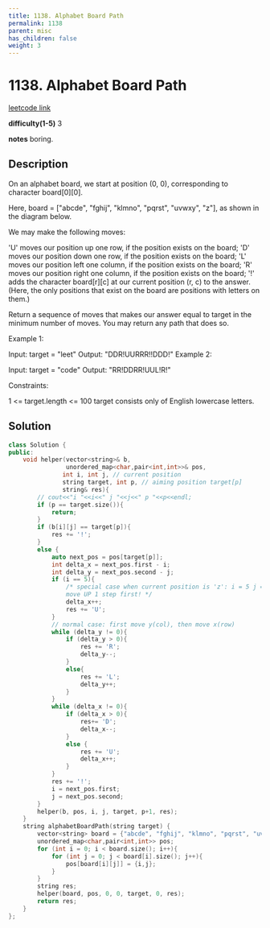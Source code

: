 ```yaml
---
title: 1138. Alphabet Board Path
permalink: 1138
parent: misc
has_children: false
weight: 3
---
```

# 1138. Alphabet Board Path
[leetcode link](https://leetcode.com/problems/alphabet-board-path/)

**difficulty(1-5)** 
3

**notes** 
boring.

## Description
On an alphabet board, we start at position (0, 0), corresponding to character board[0][0].

Here, board = ["abcde", "fghij", "klmno", "pqrst", "uvwxy", "z"], as shown in the diagram below.



We may make the following moves:

'U' moves our position up one row, if the position exists on the board;
'D' moves our position down one row, if the position exists on the board;
'L' moves our position left one column, if the position exists on the board;
'R' moves our position right one column, if the position exists on the board;
'!' adds the character board[r][c] at our current position (r, c) to the answer.
(Here, the only positions that exist on the board are positions with letters on them.)

Return a sequence of moves that makes our answer equal to target in the minimum number of moves.  You may return any path that does so.

 

Example 1:

Input: target = "leet"
Output: "DDR!UURRR!!DDD!"
Example 2:

Input: target = "code"
Output: "RR!DDRR!UUL!R!"
 

Constraints:

1 <= target.length <= 100
target consists only of English lowercase letters.


## Solution
```c++
class Solution {
public:
    void helper(vector<string>& b,
                unordered_map<char,pair<int,int>>& pos,
               int i, int j, // current position
               string target, int p, // aiming position target[p]
               string& res){
        // cout<<"i "<<i<<" j "<<j<<" p "<<p<<endl;
        if (p == target.size()){
            return;
        }
        if (b[i][j] == target[p]){
            res += '!';
        }
        else {
            auto next_pos = pos[target[p]];
            int delta_x = next_pos.first - i;
            int delta_y = next_pos.second - j;
            if (i == 5){ 
                /* special case when current position is 'z': i = 5 j = 0
                move UP 1 step first! */
                delta_x++;
                res += 'U';
            }
            // normal case: first move y(col), then move x(row)
            while (delta_y != 0){
                if (delta_y > 0){
                    res += 'R';
                    delta_y--;
                }
                else{
                    res += 'L';
                    delta_y++;
                }
            }
            while (delta_x != 0){
                if (delta_x > 0){
                    res+= 'D';
                    delta_x--;
                }
                else {
                    res += 'U';
                    delta_x++;
                }
            }
            res += '!';
            i = next_pos.first;
            j = next_pos.second;
        }
        helper(b, pos, i, j, target, p+1, res);
    }
    string alphabetBoardPath(string target) {
        vector<string> board = {"abcde", "fghij", "klmno", "pqrst", "uvwxy", "z"};
        unordered_map<char,pair<int,int>> pos;
        for (int i = 0; i < board.size(); i++){
            for (int j = 0; j < board[i].size(); j++){
                pos[board[i][j]] = {i,j};
            }
        }
        string res;
        helper(board, pos, 0, 0, target, 0, res);
        return res;
    }
};
``` 

<!-- 
Default label
{: .label }

Blue label
{: .label .label-blue }

Stable
{: .label .label-green }

New release
{: .label .label-purple }

Coming soon
{: .label .label-yellow }

Deprecated
{: .label .label-red } -->
